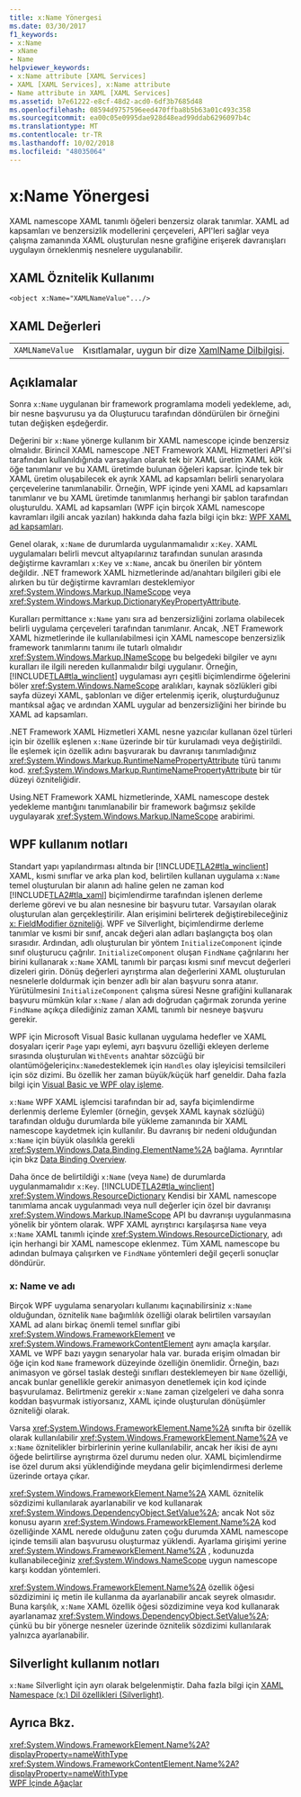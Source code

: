 ```yaml
---
title: x:Name Yönergesi
ms.date: 03/30/2017
f1_keywords:
- x:Name
- xName
- Name
helpviewer_keywords:
- x:Name attribute [XAML Services]
- XAML [XAML Services], x:Name attribute
- Name attribute in XAML [XAML Services]
ms.assetid: b7e61222-e8cf-48d2-acd0-6df3b7685d48
ms.openlocfilehash: 08594d9757596eed470ffba8b5b63a01c493c358
ms.sourcegitcommit: ea00c05e0995dae928d48ead99ddab6296097b4c
ms.translationtype: MT
ms.contentlocale: tr-TR
ms.lasthandoff: 10/02/2018
ms.locfileid: "48035064"
---
```

# <a name="xname-directive"></a>x:Name Yönergesi
XAML namescope XAML tanımlı öğeleri benzersiz olarak tanımlar. XAML ad kapsamları ve benzersizlik modellerini çerçeveleri, API'leri sağlar veya çalışma zamanında XAML oluşturulan nesne grafiğine erişerek davranışları uygulayın örneklenmiş nesnelere uygulanabilir.  
  
## <a name="xaml-attribute-usage"></a>XAML Öznitelik Kullanımı  
  
```xaml  
<object x:Name="XAMLNameValue".../>  
```  
  
## <a name="xaml-values"></a>XAML Değerleri  
  
|||  
|-|-|  
|`XAMLNameValue`|Kısıtlamalar, uygun bir dize [XamlName Dilbilgisi](../../../docs/framework/xaml-services/xamlname-grammar.md).|  
  
## <a name="remarks"></a>Açıklamalar  
 Sonra `x:Name` uygulanan bir framework programlama modeli yedekleme, adı, bir nesne başvurusu ya da Oluşturucu tarafından döndürülen bir örneğini tutan değişken eşdeğerdir.  
  
 Değerini bir `x:Name` yönerge kullanım bir XAML namescope içinde benzersiz olmalıdır. Birincil XAML namescope .NET Framework XAML Hizmetleri API'si tarafından kullanıldığında varsayılan olarak tek bir XAML üretim XAML kök öğe tanımlanır ve bu XAML üretimde bulunan öğeleri kapsar. İçinde tek bir XAML üretim oluşabilecek ek ayrık XAML ad kapsamları belirli senaryolara çerçevelerine tanımlanabilir. Örneğin, WPF içinde yeni XAML ad kapsamları tanımlanır ve bu XAML üretimde tanımlanmış herhangi bir şablon tarafından oluşturuldu. XAML ad kapsamları (WPF için birçok XAML namescope kavramları ilgili ancak yazılan) hakkında daha fazla bilgi için bkz: [WPF XAML ad kapsamları](../../../docs/framework/wpf/advanced/wpf-xaml-namescopes.md).  
  
 Genel olarak, `x:Name` de durumlarda uygulanmamalıdır `x:Key`. XAML uygulamaları belirli mevcut altyapılarınız tarafından sunulan arasında değiştirme kavramları `x:Key` ve `x:Name`, ancak bu önerilen bir yöntem değildir. .NET framework XAML hizmetlerinde ad/anahtarı bilgileri gibi ele alırken bu tür değiştirme kavramları desteklemiyor <xref:System.Windows.Markup.INameScope> veya <xref:System.Windows.Markup.DictionaryKeyPropertyAttribute>.  
  
 Kuralları permittance `x:Name` yanı sıra ad benzersizliğini zorlama olabilecek belirli uygulama çerçeveleri tarafından tanımlanır. Ancak, .NET Framework XAML hizmetlerinde ile kullanılabilmesi için XAML namescope benzersizlik framework tanımlarını tanımı ile tutarlı olmalıdır <xref:System.Windows.Markup.INameScope> bu belgedeki bilgiler ve aynı kuralları ile ilgili nereden kullanmalıdır bilgi uygulanır. Örneğin, [!INCLUDE[TLA#tla_winclient](../../../includes/tlasharptla-winclient-md.md)] uygulaması ayrı çeşitli biçimlendirme öğelerini böler <xref:System.Windows.NameScope> aralıkları, kaynak sözlükleri gibi sayfa düzeyi XAML, şablonları ve diğer ertelenmiş içerik, oluşturduğunuz mantıksal ağaç ve ardından XAML uygular ad benzersizliğini her birinde bu XAML ad kapsamları.  
  
 .NET Framework XAML Hizmetleri XAML nesne yazıcılar kullanan özel türleri için bir özellik eşlenen `x:Name` üzerinde bir tür kurulamadı veya değiştirildi. İle eşlemek için özellik adını başvurarak bu davranışı tanımladığınız <xref:System.Windows.Markup.RuntimeNamePropertyAttribute> türü tanımı kod.  <xref:System.Windows.Markup.RuntimeNamePropertyAttribute> bir tür düzeyi özniteliğidir.  
  
 Using.NET Framework XAML hizmetlerinde, XAML namescope destek yedekleme mantığını tanımlanabilir bir framework bağımsız şekilde uygulayarak <xref:System.Windows.Markup.INameScope> arabirimi.  
  
## <a name="wpf-usage-notes"></a>WPF kullanım notları  
 Standart yapı yapılandırması altında bir [!INCLUDE[TLA2#tla_winclient](../../../includes/tla2sharptla-winclient-md.md)] XAML, kısmi sınıflar ve arka plan kod, belirtilen kullanan uygulama `x:Name` temel oluşturulan bir alanın adı haline gelen ne zaman kod [!INCLUDE[TLA2#tla_xaml](../../../includes/tla2sharptla-xaml-md.md)] biçimlendirme tarafından işlenen derleme derleme görevi ve bu alan nesnesine bir başvuru tutar. Varsayılan olarak oluşturulan alan gerçekleştirilir. Alan erişimini belirterek değiştirebileceğiniz [x: FieldModifier özniteliği](../../../docs/framework/xaml-services/x-fieldmodifier-directive.md). WPF ve Silverlight, biçimlendirme derleme tanımlar ve kısmi bir sınıf, ancak değeri alan adları başlangıçta boş olan sırasıdır. Ardından, adlı oluşturulan bir yöntem `InitializeComponent` içinde sınıf oluşturucu çağrılır. `InitializeComponent` oluşan `FindName` çağrılarını her birini kullanarak `x:Name` XAML tanımlı bir parçası kısmi sınıf mevcut değerleri dizeleri girin. Dönüş değerleri ayrıştırma alan değerlerini XAML oluşturulan nesnelerle doldurmak için benzer adlı bir alan başvuru sonra atanır. Yürütülmesini `InitializeComponent` çalışma süresi Nesne grafiğini kullanarak başvuru mümkün kılar `x:Name` / alan adı doğrudan çağırmak zorunda yerine `FindName` açıkça dilediğiniz zaman XAML tanımlı bir nesneye başvuru gerekir.  
  
 WPF için Microsoft Visual Basic kullanan uygulama hedefler ve XAML dosyaları içerir `Page` yapı eylemi, ayrı başvuru özelliği ekleyen derleme sırasında oluşturulan `WithEvents` anahtar sözcüğü bir olantümöğeleriçin`x:Name`desteklemek için `Handles` olay işleyicisi temsilcileri için söz dizimi. Bu özellik her zaman büyük/küçük harf geneldir. Daha fazla bilgi için [Visual Basic ve WPF olay işleme](../../../docs/framework/wpf/advanced/visual-basic-and-wpf-event-handling.md).  
  
 `x:Name` WPF XAML işlemcisi tarafından bir ad, sayfa biçimlendirme derlenmiş derleme Eylemler (örneğin, gevşek XAML kaynak sözlüğü) tarafından olduğu durumlarda bile yükleme zamanında bir XAML namescope kaydetmek için kullanılır. Bu davranış bir nedeni olduğundan `x:Name` için büyük olasılıkla gerekli <xref:System.Windows.Data.Binding.ElementName%2A> bağlama. Ayrıntılar için bkz [Data Binding Overview](../../../docs/framework/wpf/data/data-binding-overview.md).  
  
 Daha önce de belirtildiği `x:Name` (veya `Name`) de durumlarda uygulanmamalıdır `x:Key`. [!INCLUDE[TLA2#tla_winclient](../../../includes/tla2sharptla-winclient-md.md)] <xref:System.Windows.ResourceDictionary> Kendisi bir XAML namescope tanımlama ancak uygulanmadı veya null değerler için özel bir davranışı <xref:System.Windows.Markup.INameScope> API bu davranışı uygulanmasına yönelik bir yöntem olarak. WPF XAML ayrıştırıcı karşılaşırsa `Name` veya `x:Name` XAML tanımlı içinde <xref:System.Windows.ResourceDictionary>, adı için herhangi bir XAML namescope eklenmez. Tüm XAML namescope bu adından bulmaya çalışırken ve `FindName` yöntemleri değil geçerli sonuçlar döndürür.  
  
### <a name="xname-and-name"></a>x: Name ve adı  
 Birçok WPF uygulama senaryoları kullanımı kaçınabilirsiniz `x:Name` olduğundan, öznitelik `Name` bağımlılık özelliği olarak belirtilen varsayılan XAML ad alanı birkaç önemli temel sınıflar gibi <xref:System.Windows.FrameworkElement> ve <xref:System.Windows.FrameworkContentElement> aynı amaçla karşılar. XAML ve WPF bazı yaygın senaryolar hala var. burada erişim olmadan bir öğe için kod `Name` framework düzeyinde özelliğin önemlidir. Örneğin, bazı animasyon ve görsel taslak desteği sınıfları desteklemeyen bir `Name` özelliği, ancak bunlar genellikle gerekir animasyon denetlemek için kod içinde başvurulamaz. Belirtmeniz gerekir `x:Name` zaman çizelgeleri ve daha sonra koddan başvurmak istiyorsanız, XAML içinde oluşturulan dönüşümler özniteliği olarak.  
  
 Varsa <xref:System.Windows.FrameworkElement.Name%2A> sınıfta bir özellik olarak kullanılabilir <xref:System.Windows.FrameworkElement.Name%2A> ve `x:Name` öznitelikler birbirlerinin yerine kullanılabilir, ancak her ikisi de aynı öğede belirtilirse ayrıştırma özel durumu neden olur. XAML biçimlendirme ise özel durum aksi yüklendiğinde meydana gelir biçimlendirmesi derleme üzerinde ortaya çıkar.  
  
 <xref:System.Windows.FrameworkElement.Name%2A> XAML öznitelik sözdizimi kullanılarak ayarlanabilir ve kod kullanarak <xref:System.Windows.DependencyObject.SetValue%2A>; ancak Not söz konusu ayarın <xref:System.Windows.FrameworkElement.Name%2A> kod özelliğinde XAML nerede olduğunu zaten çoğu durumda XAML namescope içinde temsili alan başvurusu oluşturmaz yüklendi. Ayarlama girişimi yerine <xref:System.Windows.FrameworkElement.Name%2A> , kodunuzda kullanabileceğiniz <xref:System.Windows.NameScope> uygun namescope karşı koddan yöntemleri.  
  
 <xref:System.Windows.FrameworkElement.Name%2A> özellik öğesi sözdizimini iç metin ile kullanma da ayarlanabilir ancak seyrek olmasıdır. Buna karşılık, `x:Name` XAML özellik öğesi sözdizimine veya kod kullanarak ayarlanamaz <xref:System.Windows.DependencyObject.SetValue%2A>; çünkü bu bir yönerge nesneler üzerinde öznitelik sözdizimi kullanılarak yalnızca ayarlanabilir.  
  
## <a name="silverlight-usage-notes"></a>Silverlight kullanım notları  
 `x:Name` Silverlight için ayrı olarak belgelenmiştir. Daha fazla bilgi için [XAML Namespace (x:) Dil özellikleri (Silverlight)](https://go.microsoft.com/fwlink/?LinkId=199081).  
  
## <a name="see-also"></a>Ayrıca Bkz.  
 <xref:System.Windows.FrameworkElement.Name%2A?displayProperty=nameWithType>  
 <xref:System.Windows.FrameworkContentElement.Name%2A?displayProperty=nameWithType>  
 [WPF İçinde Ağaçlar](../../../docs/framework/wpf/advanced/trees-in-wpf.md)
